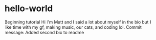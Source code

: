 # hello-world
Beginning tutorial
Hi I'm Matt and I said a lot about myself in the bio but I like time with my gf, making music, our cats, and coding lol.
Commit message: Added second bio to readme
